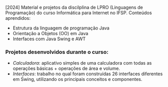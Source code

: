 [2024] Material e projetos da discilplina de LPRO (Linguagens de Programação) do curso Informática para Internet no IFSP. Conteúdos aprendidos:
- Estrutura da linguagem de programação Java
- Orientação a Objetos (OO) em Java
- Interfaces com Java Swing e AWT

### Projetos desenvolvidos durante o curso:
- *Calculadora*: aplicativo simples de uma calculadora com todas as operações básicas + operações de área e volume.
- *Interfaces*: trabalho no qual foram construídas 26 interfaces diferentes em Swing, utilizando os principais conceitos e componentes.